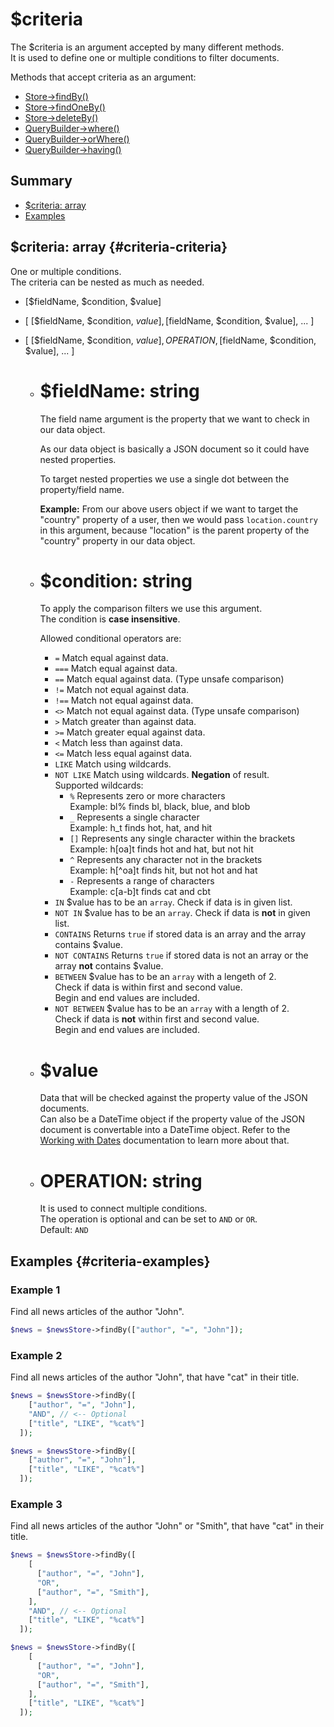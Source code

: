 <!--METADATA
{
    "title": "$criteria",
    "url": "criteria",
    "icon": "checkmark-circle-outline"
}
!METADATA-->

# $criteria

The $criteria is an argument accepted by many different methods.<br/>
It is used to define one or multiple conditions to filter documents.

Methods that accept criteria as an argument:

- <a class="gotoblock" href="#/fetch-data#findBy">Store->findBy()</a>
- <a class="gotoblock" href="#/fetch-data#findOneBy">Store->findOneBy()</a>
- <a class="gotoblock" href="#/delete-data#deleteBy">Store->deleteBy()</a>
- <a class="gotoblock" href="#/query-builder#where">QueryBuilder->where()</a>
- <a class="gotoblock" href="#/query-builder#orWhere">QueryBuilder->orWhere()</a>
- <a class="gotoblock" href="#/query-builder#having">QueryBuilder->having()</a>

## Summary

- <a class="gotoblock" href="#/criteria#criteria">$criteria: array</a>
- <a class="gotoblock" href="#/criteria#examples">Examples</a>

## $criteria: array {#criteria-criteria}
   One or multiple conditions.<br/>
   The criteria can be nested as much as needed.

- [$fieldName, $condition, $value]
- [ [$fieldName, $condition, $value], [$fieldName, $condition, $value], ... ]
- [ [$fieldName, $condition, $value], OPERATION ,[$fieldName, $condition, $value], ... ]

  - # $fieldName: string

      The field name argument is the property that we want to check in our data object.

      As our data object is basically a JSON document so it could have nested properties.

      To target nested properties we use a single dot between the property/field name.

      **Example:** From our above users object if we want to target the "country" property of a user, then we would pass `location.country` in this argument, because "location" is the parent property of the "country" property in our data object.

  - # $condition: string

      To apply the comparison filters we use this argument.<br/>
      The condition is **case insensitive**.

      Allowed conditional operators are:

      - `=` Match equal against data.
      - `===` Match equal against data.
      - `==` Match equal against data. (Type unsafe comparison)
      - `!=` Match not equal against data.
      - `!==` Match not equal against data.
      - `<>` Match not equal against data. (Type unsafe comparison)
      - `>` Match greater than against data.
      - `>=` Match greater equal against data.
      - `<` Match less than against data.
      - `<=` Match less equal against data.
      - `LIKE` Match using wildcards.
      - `NOT LIKE` Match using wildcards. **Negation** of result.<br/>
        Supported wildcards:
          - `%` Represents zero or more characters<br/>
            Example: bl% finds bl, black, blue, and blob
          - `_` Represents a single character<br/>
            Example: h_t finds hot, hat, and hit
          - `[]` Represents any single character within the brackets<br/>
            Example: h[oa]t finds hot and hat, but not hit
          - `^` Represents any character not in the brackets<br/>
            Example: h[^oa]t finds hit, but not hot and hat
          - `-` Represents a range of characters<br/>
            Example: c[a-b]t finds cat and cbt
      - `IN` $value has to be an `array`. Check if data is in given list. 
      - `NOT IN` $value has to be an `array`. Check if data is **not** in given list. 
      - `CONTAINS` Returns `true` if stored data is an array and the array contains $value.
      - `NOT CONTAINS` Returns `true` if stored data is not an array or the array **not** contains $value.
      - `BETWEEN` $value has to be an `array` with a lengeth of 2.<br/>
        Check if data is within first and second value.<br/>
        Begin and end values are included.
      - `NOT BETWEEN` $value has to be an `array` with a length of 2.<br/>
        Check if data is **not** within first and second value.<br/>
        Begin and end values are included.


  - # $value
      Data that will be checked against the property value of the JSON documents.<br/>
      Can also be a DateTime object if the property value of the JSON document is convertable into a DateTime object. Refer to the <a class="gotoblock" href="#/dates">Working with Dates</a> documentation to learn more about that.

  - # OPERATION: string
    It is used to connect multiple conditions.<br/>
    The operation is optional and can be set to `AND` or `OR`.<br/>
    Default: `AND`

## Examples {#criteria-examples}

### Example 1

Find all news articles of the author "John".

```php
$news = $newsStore->findBy(["author", "=", "John"]);
```

### Example 2

Find all news articles of the author "John", that have "cat" in their title.

```php
$news = $newsStore->findBy([
    ["author", "=", "John"], 
    "AND", // <-- Optional
    ["title", "LIKE", "%cat%"]
  ]);
```
```php
$news = $newsStore->findBy([
    ["author", "=", "John"], 
    ["title", "LIKE", "%cat%"]
  ]);
```

### Example 3

Find all news articles of the author "John" or "Smith", that have "cat" in their title.

```php
$news = $newsStore->findBy([
    [
      ["author", "=", "John"], 
      "OR",
      ["author", "=", "Smith"], 
    ],
    "AND", // <-- Optional
    ["title", "LIKE", "%cat%"]
  ]);
```
```php
$news = $newsStore->findBy([
    [
      ["author", "=", "John"], 
      "OR",
      ["author", "=", "Smith"], 
    ],
    ["title", "LIKE", "%cat%"]
  ]);
```
